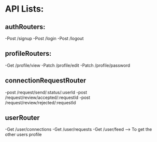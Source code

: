 # API Lists:

## authRouters:
-Post /signup
-Post /login
-Post /logout

## profileRouters:
-Get /profile/view
-Patch /profile/edit
-Patch /profile/password

## connectionRequestRouter
-post /request/send/:status/:userId
-post /request/review/accepted/:requestId
-post /request/review/rejected/:requestId

## userRouter
-Get /user/connections
-Get /user/requests
-Get /user/feed --> To get the other users profile


##
